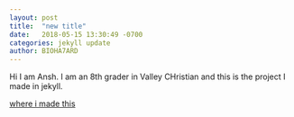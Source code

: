 ```yaml
---
layout: post
title:  "new title"
date:   2018-05-15 13:30:49 -0700
categories: jekyll update
author: BIOHA7ARD
---
```

Hi I am Ansh.
I am an 8th grader in Valley CHristian and this is the project I made in jekyll.

[where i made this][jekyll-docs]

[jekyll-docs]: /website/
